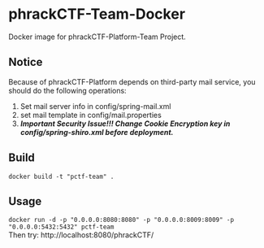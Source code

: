 # phrackCTF-Team-Docker   
Docker image for phrackCTF-Platform-Team Project.   

## Notice   
Because of phrackCTF-Platform depends on third-party mail service, you should do the following operations:   
1. Set mail server info in config/spring-mail.xml   
2. set mail template in config/mail.properties   
3. ***Important Security Issue!!! Change Cookie Encryption key in config/spring-shiro.xml before deployment.***    


## Build   
`docker build -t "pctf-team" .`   

## Usage   
`docker run -d -p "0.0.0.0:8080:8080" -p "0.0.0.0:8009:8009" -p "0.0.0.0:5432:5432" pctf-team`    
Then try: http://localhost:8080/phrackCTF/   
